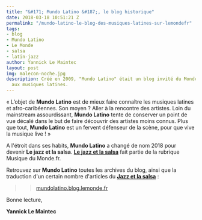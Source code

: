 ```yaml
---
title: "&#171; Mundo Latino &#187;, le blog historique"
date: 2018-03-18 10:51:21 Z
permalink: "/mundo-latino-le-blog-des-musiques-latines-sur-lemondefr"
tags:
- blog
- Mundo Latino
- Le Monde
- salsa
- latin-jazz
author: Yannick Le Maintec
layout: post
img: malecon-noche.jpg
description: Créé en 2009, "Mundo Latino" était un blog invité du Monde.fr consacré
  aux musiques latines.
---
```


« L’objet de **Mundo Latino** est de mieux faire connaître les musiques latines et afro-caribéennes. Son moyen ? Aller à la rencontre des artistes. Loin du mainstream assourdissant, **Mundo Latino** tente de conserver un point de vue décalé dans le but de faire découvrir des artistes moins connus. Plus que tout, **Mundo Latino** est un fervent défenseur de la scène, pour que vive la musique live ! »

A l'étroit dans ses habits, **Mundo Latino** a changé de nom 2018 pour devenir **Le jazz et la salsa**. **[Le jazz et la salsa](https://www.lemonde.fr/le-jazz-et-la-salsa/)** fait partie de la rubrique Musique du Monde.fr.

Retrouvez sur **Mundo Latino** toutes les archives du blog, ainsi que la traduction d'un certain nombre d'articles du **[Jazz et la salsa](https://www.lemonde.fr/le-jazz-et-la-salsa/)** :

>> [mundolatino.blog.lemonde.fr](http://mundolatino.blog.lemonde.fr/)

Bonne lecture,

**Yannick Le Maintec**

